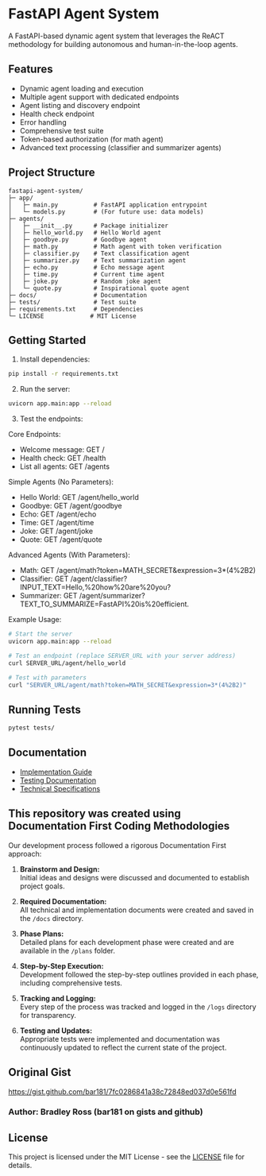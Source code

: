 # FastAPI Agent System

A FastAPI-based dynamic agent system that leverages the ReACT methodology for building autonomous and human-in-the-loop agents.

## Features
- Dynamic agent loading and execution
- Multiple agent support with dedicated endpoints
- Agent listing and discovery endpoint
- Health check endpoint
- Error handling
- Comprehensive test suite
- Token-based authorization (for math agent)
- Advanced text processing (classifier and summarizer agents)

## Project Structure
```
fastapi-agent-system/
├─ app/
│   ├─ main.py          # FastAPI application entrypoint
│   └─ models.py        # (For future use: data models)
├─ agents/
│   ├─ __init__.py      # Package initializer
│   ├─ hello_world.py   # Hello World agent
│   ├─ goodbye.py       # Goodbye agent
│   ├─ math.py          # Math agent with token verification
│   ├─ classifier.py    # Text classification agent
│   ├─ summarizer.py    # Text summarization agent
│   ├─ echo.py          # Echo message agent
│   ├─ time.py          # Current time agent
│   ├─ joke.py          # Random joke agent
│   └─ quote.py         # Inspirational quote agent
├─ docs/                # Documentation
├─ tests/               # Test suite
├─ requirements.txt     # Dependencies
└─ LICENSE             # MIT License
```

## Getting Started

1. Install dependencies:
```bash
pip install -r requirements.txt
```

2. Run the server:
```bash
uvicorn app.main:app --reload
```

3. Test the endpoints:

Core Endpoints:
- Welcome message: GET /
- Health check: GET /health
- List all agents: GET /agents

Simple Agents (No Parameters):
- Hello World: GET /agent/hello_world
- Goodbye: GET /agent/goodbye
- Echo: GET /agent/echo
- Time: GET /agent/time
- Joke: GET /agent/joke
- Quote: GET /agent/quote

Advanced Agents (With Parameters):
- Math: GET /agent/math?token=MATH_SECRET&expression=3*(4%2B2)
- Classifier: GET /agent/classifier?INPUT_TEXT=Hello,%20how%20are%20you?
- Summarizer: GET /agent/summarizer?TEXT_TO_SUMMARIZE=FastAPI%20is%20efficient.

Example Usage:
```bash
# Start the server
uvicorn app.main:app --reload

# Test an endpoint (replace SERVER_URL with your server address)
curl SERVER_URL/agent/hello_world

# Test with parameters
curl "SERVER_URL/agent/math?token=MATH_SECRET&expression=3*(4%2B2)"
```

## Running Tests
```bash
pytest tests/
```

## Documentation
- [Implementation Guide](docs/Implementation_Guide.md)
- [Testing Documentation](docs/Testing_and_Validation.md)
- [Technical Specifications](docs/Technical_Specifications.md)


## This repository was created using Documentation First Coding Methodologies

Our development process followed a rigorous Documentation First approach:

1. **Brainstorm and Design:**  
   Initial ideas and designs were discussed and documented to establish project goals.

2. **Required Documentation:**  
   All technical and implementation documents were created and saved in the `/docs` directory.

3. **Phase Plans:**  
   Detailed plans for each development phase were created and are available in the `/plans` folder.

4. **Step-by-Step Execution:**  
   Development followed the step-by-step outlines provided in each phase, including comprehensive tests.

5. **Tracking and Logging:**  
   Every step of the process was tracked and logged in the `/logs` directory for transparency.

6. **Testing and Updates:**  
   Appropriate tests were implemented and documentation was continuously updated to reflect the current state of the project.



## Original Gist
https://gist.github.com/bar181/7fc0286841a38c72848ed037d0e561fd
### Author: Bradley Ross (bar181 on gists and github)

## License
This project is licensed under the MIT License - see the [LICENSE](LICENSE) file for details.
